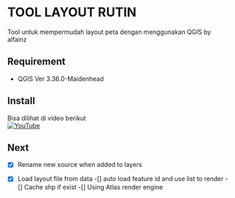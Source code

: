 # TOOL LAYOUT RUTIN
Tool untuk mempermudah layout peta dengan menggunakan QGIS by alfainz

## Requirement
- QGIS Ver 3.36.0-Maidenhead

## Install
Bisa dilihat di video berikut
<br>[![YouTube](http://i.ytimg.com/vi/QgeVh85BGio/hqdefault.jpg)](https://www.youtube.com/watch?v=QgeVh85BGio)</br>

## Next
-[x] Rename new source when added to layers
-[x] Load layout file from data
-[] auto load feature id and use list to render
-[] Cache shp if exist
-[] Using Atlas render engine

